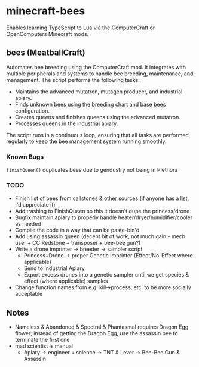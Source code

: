 # minecraft-bees

Enables learning TypeScript to Lua via the ComputerCraft or OpenComputers Minecraft mods.

## bees (MeatballCraft)

Automates bee breeding using the ComputerCraft mod. It integrates with multiple peripherals and systems to handle bee breeding, maintenance, and management. The script performs the following tasks:

- Maintains the advanced mutatron, mutagen producer, and industrial apiary.
- Finds unknown bees using the breeding chart and base bees configuration.
- Creates queens and finishes queens using the advanced mutatron.
- Processes queens in the industrial apiary.

The script runs in a continuous loop, ensuring that all tasks are performed regularly to keep the bee management system running smoothly.

### Known Bugs
`finishQueen()` duplicates bees due to gendustry not being in Plethora

### TODO
- Finish list of bees from callstones & other sources (if anyone has a list, I'd appreciate it)
- Add trashing to FinishQueen so this it doesn't dupe the princess/drone
- Bugfix maintain apiary to properly handle heater/dryer/humidifier/cooler as needed
- Compile the code in a way that can be paste-bin'd
- Add using assassin queen (decent bit of work, not much gain - mech user + CC Redstone + transposer + bee-bee gun?)
- Write a drone imprinter -> breeder -> sampler script
  - Princess+Drone -> proper Genetic Imprinter (Effect/No-Effect where applicable)
  - Send to Industrial Apiary
  - Export excess drones into a genetic sampler until we get species & effect (where applicable) samples
- Change function names from e.g. kill->process, etc. to be more socially acceptable

## Notes
- Nameless & Abandoned & Spectral & Phantasmal requires Dragon Egg flower; instead of getting the Dragon Egg, use the assassin bee to terminate the first one
- mad scientist is manual
  - Apiary -> engineer + science -> TNT & Lever -> Bee-Bee Gun & Assassin
